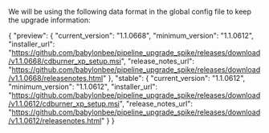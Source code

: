 We will be using the following data format in the global config file to keep the upgrade information:

{
  "preview": {
    "current_version": "1.1.0668",
    "minimum_version": "1.1.0612",
    "installer_url": "https://github.com/babylonbee/pipeline_upgrade_spike/releases/download/v1.1.0668/cdburner_xp_setup.msi",
    "release_notes_url": "https://github.com/babylonbee/pipeline_upgrade_spike/releases/download/v1.1.0668/releasenotes.html"
  },
  "stable": {
    "current_version": "1.1.0612",
    "minimum_version": "1.1.0612",
    "installer_url": "https://github.com/babylonbee/pipeline_upgrade_spike/releases/download/v1.1.0612/cdburner_xp_setup.msi",
    "release_notes_url": "https://github.com/babylonbee/pipeline_upgrade_spike/releases/download/v1.1.0612/releasenotes.html"
  }
}
